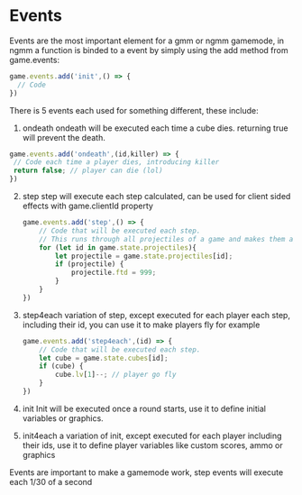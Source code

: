 # Events

Events are the most important element for a gmm or ngmm gamemode, in ngmm
a function is binded to a event by simply using the add method from game.events:

```js
game.events.add('init',() => {
  // Code
})
```

There is 5 events each used for something different, these include:

1. ondeath
 ondeath will be executed each time a cube dies. returning true will prevent the death.
 ```js
 game.events.add('ondeath',(id,killer) => {
  // Code each time a player dies, introducing killer
  return false; // player can die (lol)
})
 ```

 2. step
	step will execute each step calculated, can be used for client sided effects with game.clientId property
	```js
	game.events.add('step',() => {
		// Code that will be executed each step.
		// This runs through all projectiles of a game and makes them age infinitely
		for (let id in game.state.projectiles){
			let projectile = game.state.projectiles[id];
			if (projectile) {
				projectile.ftd = 999;
			}
		}
	})
	```
3. step4each
variation of step, except executed for each player each step, including their id, you can use it to make players fly for example

	```js
	game.events.add('step4each',(id) => {
		// Code that will be executed each step.
		let cube = game.state.cubes[id];
		if (cube) {
			cube.lv[1]--; // player go fly
		}
	})
	```

4. init
Init will be executed once a round starts, use it to define initial variables or graphics.

5. init4each
a variation of init, except executed for each player including their ids, use it to define player variables like custom scores, ammo or graphics

Events are important to make a gamemode work, step events will execute each 1/30 of a second
